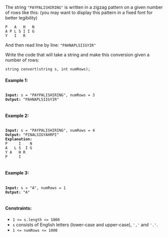 The string `"PAYPALISHIRING"` is written in a zigzag pattern on a given number of rows like this: (you may want to display this pattern in a fixed font for better legibility)

```
P   A   H   N
A P L S I I G
Y   I   R
```

And then read line by line: `"PAHNAPLSIIGYIR"`

Write the code that will take a string and make this conversion given a number of rows:

```
string convert(string s, int numRows);
```
 

#### Example 1:

<pre>
<code>
<b>Input:</b> s = "PAYPALISHIRING", numRows = 3
<b>Output:</b> "PAHNAPLSIIGYIR"
</code>
</pre>

#### Example 2:

<pre>
<code>
<b>Input:</b> s = "PAYPALISHIRING", numRows = 4
<b>Output:</b> "PINALSIGYAHRPI"
<b>Explanation:</b> 
P     I    N
A   L S  I G
Y A   H R
P     I
</code>
</pre>

#### Example 3:

<pre>
<code>
<b>Input:</b> s = "A", numRows = 1
<b>Output:</b> "A"
</code>
</pre>
 

#### Constraints:

- `1 <= s.length <= 1000`
- `s` consists of English letters (lower-case and upper-case), `','` and `'.'`.
- `1 <= numRows <= 1000`

